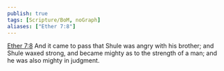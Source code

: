 ```yaml
---
publish: true
tags: [Scripture/BoM, noGraph]
aliases: ["Ether 7:8"]
---
```

[Ether 7:8](https://churchofjesuschrist.org/study/scriptures/bofm/ether/7?lang=eng&id=p8#p8) And it came to pass that Shule was angry with his brother; and Shule waxed strong, and became mighty as to the strength of a man; and he was also mighty in judgment.
